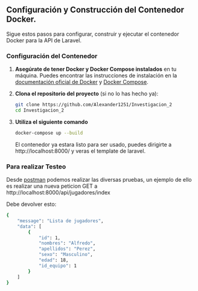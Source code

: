 ## Configuración y Construcción del Contenedor Docker.

Sigue estos pasos para configurar, construir y ejecutar el contenedor Docker para la API de Laravel.

### Configuración del Contenedor

1. **Asegúrate de tener Docker y Docker Compose instalados** en tu máquina. Puedes encontrar las instrucciones de instalación en la [documentación oficial de Docker](https://docs.docker.com/get-docker/) y [Docker Compose](https://docs.docker.com/compose/install/).

2. **Clona el repositorio del proyecto** (si no lo has hecho ya):
   ```bash
   git clone https://github.com/Alexander1251/Investigacion_2
   cd Investigacion_2
   ```
3. **Utiliza el siguiente comando**
   ```bash
   docker-compose up --build
   ```
   El contenedor ya estara listo para ser usado, puedes dirigirte a http://localhost:8000/ y veras el template de laravel.

### Para realizar Testeo
Desde [postman](https://web.postman.co/) podemos realizar las diversas pruebas, un ejemplo de ello es realizar una nueva peticion GET a http://localhost:8000/api/jugadores/index

Debe devolver esto:
```bash
{
    "message": "Lista de jugadores",
    "data": [
        {
            "id": 1,
            "nombres": "Alfredo",
            "apellidos": "Perez",
            "sexo": "Masculino",
            "edad": 18,
            "id_equipo": 1
        }
    ]
}
```
